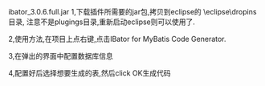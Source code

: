 
ibator_3.0.6.full.jar
1,下载插件所需要的jar包,拷贝到eclipse的 \eclipse\dropins目录,
	注意不是plugings目录,重新启动eclipse则可以使用了.
	
2,使用方法,在项目上点右键,点击IBator for MyBatis Code Generator.

3,在弹出的界面中配置数据库信息

4,配置好后选择想要生成的表,然后click OK生成代码
